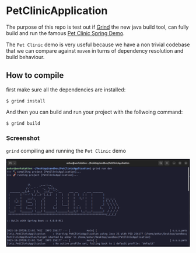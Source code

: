 # PetClinicApplication

The purpose of this repo is test out if [Grind](https://github.com/AnharHussainMiah/grind) the new java build tool, can fully build and run the famous [Pet Clinic Spring Demo](https://github.com/spring-projects/spring-petclinic).

The `Pet Clinic` demo is very useful because we have a non trivial codebase that we can compare against `maven` in turns of dependency resolution and build behaviour.

## How to compile

first make sure all the dependencies are installed:

```shell
$ grind install
```

And then you can build and run your project with the follwoing command:

```shell
$ grind build
```

### Screenshot

`grind` compiling and running the `Pet Clinic` demo

![alt text](image.png)
